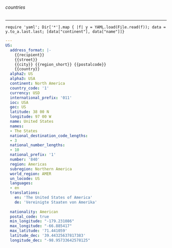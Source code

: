 ###### countries
---



```lib/countries/data/countries
require 'yaml'; Dir['*'].map { |f| y = YAML.load(File.read(f)); data = y.to_a.last.last; [data["continent"], data["name"]]}
```

```data.yml
---
US:
  address_format: |-
    {{recipient}}
    {{street}}
    {{city}} {{region_short}} {{postalcode}}
    {{country}}
  alpha2: US
  alpha3: USA
  continent: North America
  country_code: '1'
  currency: USD
  international_prefix: '011'
  ioc: USA
  gec: US
  latitude: 38 00 N
  longitude: 97 00 W
  name: United States
  names:
  - The States
  national_destination_code_lengths:
  - 3
  national_number_lengths:
  - 10
  national_prefix: '1'
  number: '840'
  region: Americas
  subregion: Northern America
  world_region: AMER
  un_locode: US
  languages:
  - en
  translations:
    en: 'The United States of America'
    de: 'Vereinigte Staaten von Amerika'
    
  nationality: American
  postal_code: true
  min_longitude: "-179.231086"
  max_longitude: "-66.885417"
  max_latitude: '71.441059'
  latitude_dec: '39.44325637817383'
  longitude_dec: "-98.95733642578125"
```

```
```

```
```

```
```

```
```

```
```

```
```

```
```

```
```

```
```

```
```

```
```

```
```

```
```

```
```

```
```

```
```

```
```

```
```

```
```

```
```

```
```

```
```

```
```

```
```

```
```

```
```

```
```

```
```

```
```

```
```

```
```

```
```

```
```

```
```

```
```

```
```


